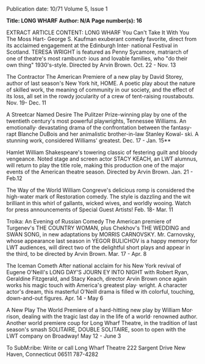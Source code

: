Publication date: 10/71
Volume 5, Issue 1

**Title: LONG WHARF**
**Author: N/A**
**Page number(s): 16**

EXTRACT ARTICLE CONTENT:
LONG WHARF 
You Can't Take It With You 
The Moss Hart- George S. Kaufman exuberant comedy favorite, 
direct from its acclaimed engagement at the Edinburgh Inter· 
national Festival in Scotland. TERESA WRIGHT is featured as 
Penny Sycamore, matriarch of one of theatre's most rambunct· 
ious and lovable families, who "do their own thing" 1930's-style. 
Directed by Arvin Brown. 
Oct. 22 - Nov. 13 

The Contractor 
The American Premiere of a new play by David Storey, author 
of last season's New York hit, HOME. A poetic play about the 
nature of skilled work, the meaning of community in our society, 
and the effect of its loss, all set in the rowdy jocularity of a crew 
of tent-raising roustabouts. 
Nov. 19- Dec. 11 

A Streetcar Named Desire 
The Pulitzer Prize-winning play by one of the twentieth century's 
most powerful playwrights, Tennessee Williams. An emotionally· 
devastating drama of the confrontation between the fantasy-rapt 
Blanche DuBois and her animalistic brother-in-law Stanley Kowal-
ski. A stunning work, considered Williams' greatest. 
Dec. 17 - Jan. 15** 

Hamlet 
William Shakespeare's towering classic of festering guilt and 
bloody vengeance. Noted stage and screen actor STACY KEACH, 
an LWT alumnus, will return to play the title role, making this 
production one of the major events of the American theatre 
season. Directed by Arvin Brown. 
Jan. 21 - Feb.12 

The Way of the World 
William Congreve's delicious romp is considered the high-water 
mark of Restoration comedy. The style is dazzling and the wit 
brilliant in this whirl of gallants, wicked wives, and worldly 
wooing. Watch for press announcements of Special Guest Artists! 
Feb. 18- Mar. 11 

Troika: An Evening of Russian Comedy 
The American premiere of Turgenev's THE COUNTRY WOMAN, 
plus Chekhov's THE WEDDING and SWAN SONG, in new 
adaptations by MORRIS CARNOVSKY. Mr. Carnovsky, whose 
appearance last season in YEGOR BULICHOV is a happy 
memory for LWT audiences, will direct two of the delightful 
short plays and appear in the third, to be directed by Arvin 
Brown. 
Mar. 17 - Apr. 8 

The Iceman Cometh 
After national acclaim for his New York revival of Eugene O'Neill's 
LONG DAY'S JOURN EY INTO NIGHT with Robert Ryan, 
Geraldine Fitzgerald, and Stacy Keach, director Arvin Brown 
once again works his magic touch with America's greatest play· 
wright. A character actor's dream, this masterful O'Neill drama 
is filled w ith colorful, touching, down-and-out figures. 
Apr. 14 -
May 6 

A New Play 
The World Premiere of a hard-hitting new play by William Mor· 
rison, dealing with the tragic last day in the life of a world· 
renowned author. Another world premiere coup for Long Wharf 
Theatre, in the tradition of last season's smash SOLITAIRE, 
DOUBLE SOLITAIRE, soon to open with the LWT company on 
Broadway! 
May 12 - June 3 

To SubM:ribe: Write or call Long Wharf Theatre 
222 Sargent Drive 
New Haven, Connecticut 06511 
787-4282